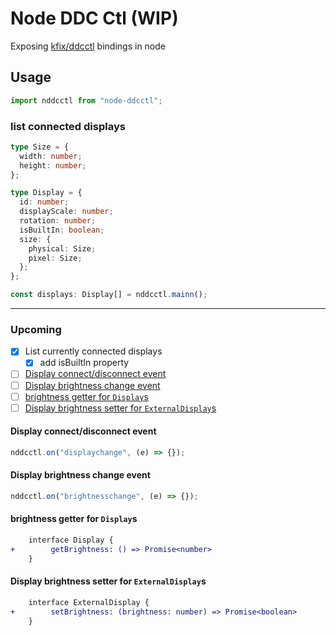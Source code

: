 # Node DDC Ctl (WIP)

Exposing [kfix/ddcctl][kfix/ddcctl] bindings in node

## Usage

```js
import nddcctl from "node-ddcctl";
```

### list connected displays

```typescript
type Size = {
  width: number;
  height: number;
};

type Display = {
  id: number;
  displayScale: number;
  rotation: number;
  isBuiltIn: boolean;
  size: {
    physical: Size;
    pixel: Size;
  };
};

const displays: Display[] = nddcctl.mainn();
```

---

### Upcoming

- [x] List currently connected displays
  - [x] add isBuiltIn property
- [ ] [Display connect/disconnect event](#Display-connect/disconnect-event)
- [ ] [Display brightness change event](#Display-brightness-change-event)
- [ ] [brightness getter for `Display`s](#brightness-getter-for-Displays)
- [ ] [Display brightness setter for `ExternalDisplay`s](#Display-brightness-setter-for-ExternalDisplays)

#### Display connect/disconnect event

```js
nddcctl.on("displaychange", (e) => {});
```

#### Display brightness change event

```js
nddcctl.on("brightnesschange", (e) => {});
```

#### brightness getter for `Display`s

```diff
    interface Display {
+        getBrightness: () => Promise<number>
    }
```

#### Display brightness setter for `ExternalDisplay`s

```diff
    interface ExternalDisplay {
+        setBrightness: (brightness: number) => Promise<boolean>
    }
```

[kfix/ddcctl]: https://github.com/kfix/ddcctl
